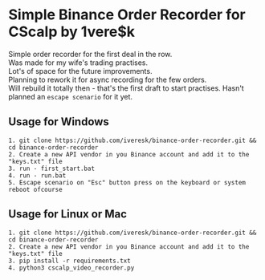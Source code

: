 # Simple Binance Order Recorder for CScalp by 1vere$k
Simple order recorder for the first deal in the row.  
Was made for my wife's trading practises.  
Lot's of space for the future improvements.  
Planning to rework it for async recording for the few orders.  
Will rebuild it totally then - that's the first draft to start practises.
Hasn't planned an `escape scenario` for it yet.  

## Usage for Windows
```
1. git clone https://github.com/iveresk/binance-order-recorder.git && cd binance-order-recorder
2. Create a new API vendor in you Binance account and add it to the "keys.txt" file
3. run - first_start.bat
4. run - run.bat
5. Escape scenario on "Esc" button press on the keyboard or system reboot ofcourse
```

## Usage for Linux or Mac
```
1. git clone https://github.com/iveresk/binance-order-recorder.git && cd binance-order-recorder
2. Create a new API vendor in you Binance account and add it to the "keys.txt" file
3. pip install -r requirements.txt
4. python3 cscalp_video_recorder.py
```